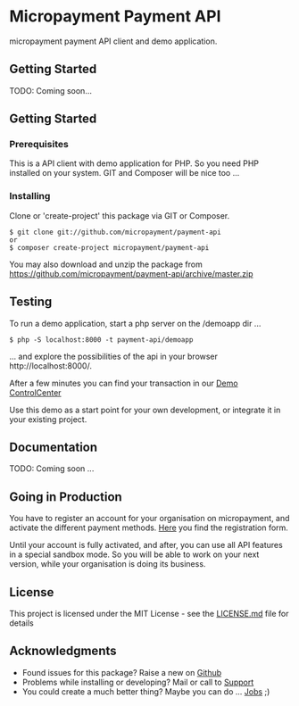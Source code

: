 # Micropayment Payment API

micropayment payment API client and demo application.

## Getting Started

TODO: Coming soon...



## Getting Started

### Prerequisites

This is a API client with demo application for PHP. So you need PHP installed on your system.
GIT and Composer will be nice too ...

### Installing

Clone or 'create-project' this package via GIT or Composer.

```
$ git clone git://github.com/micropayment/payment-api
or
$ composer create-project micropayment/payment-api
```

You may also download and unzip the package from https://github.com/micropayment/payment-api/archive/master.zip

## Testing

To run a demo application, start a php server on the /demoapp dir ...
```
$ php -S localhost:8000 -t payment-api/demoapp
```

... and explore the possibilities of the api in your browser http://localhost:8000/.

After a few minutes you can find your transaction in our [Demo ControlCenter](https://www.micropayment.de/demologin/auto/)

Use this demo as a start point for your own development, or integrate it in your existing project.

## Documentation

TODO: Coming soon ...

## Going in Production
 
You have to register an account for your organisation on micropayment, and activate the different payment methods.
[Here](https://www.micropayment.de/auth/register) you find the registration form.

Until your account is fully activated, and after, you can use all API features in a special sandbox mode. So you will be 
able to work on your next version, while your organisation is doing its business.

## License

This project is licensed under the MIT License - see the [LICENSE.md](LICENSE.md) file for details

## Acknowledgments

* Found issues for this package? Raise a new on [Github](https://github.com/micropayment/payment-api/issues/new)
* Problems while installing or developing? Mail or call to [Support](https://www.micropayment.de/about/contact/)
* You could create a much better thing? Maybe you can do ... [Jobs](https://www.micropayment.de/about/jobs/) ;)